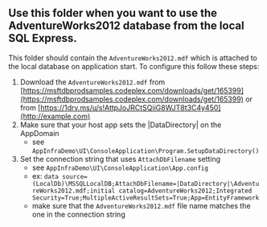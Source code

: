 Use this folder when you want to use the AdventureWorks2012 database from the local SQL Express.
-----------------

This folder should contain the `AdventureWorks2012.mdf` which is attached to the local database on application start. To configure this follow these steps:
 1. Download the `AdventureWorks2012.mdf` from [https://msftdbprodsamples.codeplex.com/downloads/get/165399](https://msftdbprodsamples.codeplex.com/downloads/get/165399) or from [https://1drv.ms/u/s!AttpJoJRCtSQiiG8WJT8t3C4y450](http://example.com)
 2. Make sure that your host app sets the |DataDirectory| on the AppDomain
    - see `AppInfraDemo\UI\ConsoleApplication\Program.SetupDataDirectory()`
 3. Set the connection string that uses `AttachDbFilename` setting
    - see `AppInfraDemo\UI\ConsoleApplication\App.config`
    - ex: `data source=(LocalDb)\MSSQLLocalDB;AttachDbFilename=|DataDirectory|\AdventureWorks2012.mdf;initial catalog=AdventureWorks2012;Integrated Security=True;MultipleActiveResultSets=True;App=EntityFramework`
    - make sure that the `AdventureWorks2012.mdf` file name matches the one in the connection string